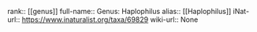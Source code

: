 

rank:: [[genus]]
full-name:: Genus: Haplophilus
alias:: [[Haplophilus]]
iNat-url:: https://www.inaturalist.org/taxa/69829
wiki-url:: None